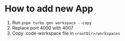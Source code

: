 # How to add new App

1. Run `pnpm turbo gen workspace --copy`
2. Replace port 4000 with 4007
3. Copy .code-workspace file in `<rootDir>/workspaces`
